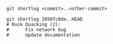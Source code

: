 ```shell
git shortlog <commit>..<other-commit>
```

```shell
git shortlog 3050fc0de..HEAD
# Duck Quacking (2):
#      Fix network bug
#      Update documentation
```
